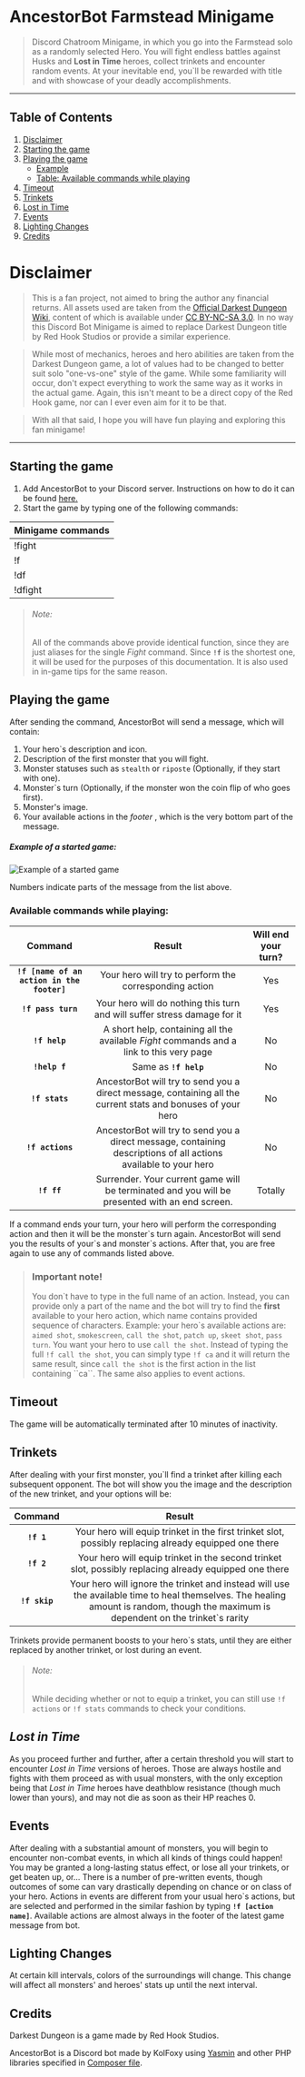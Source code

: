 # AncestorBot Farmstead Minigame
> Discord Chatroom Minigame, in which you go into the Farmstead solo as a randomly selected Hero. You will fight endless battles against Husks and **Lost in Time** heroes, collect trinkets and encounter random events. At your inevitable end, you`ll be rewarded with title and with showcase of your deadly accomplishments.

------------

Table of Contents
-----------------

1. [Disclaimer](#Disclaimer)
2. [Starting the game](#Starting-the-game)
3. [Playing the game](#Playing-the-game)
    * [Example](#example-of-a-started-game)
    * [Table: Available commands while playing](#available-commands-while-playing)
4. [Timeout](#Timeout)
5. [Trinkets](#Trinkets)
6. [Lost in Time](#lost-in-time)
7. [Events](#Events)
8. [Lighting Changes](#Lighting-Changes)
9. [Credits](#Credits)


# Disclaimer
> This is a fan project, not aimed to bring the author any financial returns. All assets used are taken from the [Official Darkest Dungeon Wiki](https://darkestdungeon.gamepedia.com/Darkest_Dungeon_Wiki "Official Darkest Dungeon Wiki"), content of which is available under [CC BY-NC-SA 3.0](https://creativecommons.org/licenses/by-nc-sa/3.0/ "CC BY-NC-SA 3.0"). In no way this Discord Bot Minigame is aimed to replace Darkest Dungeon title by Red Hook Studios or provide a similar experience.

> While most of mechanics, heroes and hero abilities are taken from the Darkest Dungeon game, a lot of values had to be changed to better suit solo "one-vs-one" style of the game. While some familiarity will occur, don't expect everything to work the same way as it works in the actual game. Again, this isn't meant to be a direct copy of the Red Hook game, nor can I ever even aim for it to be that.

> With all that said, I hope you will have fun playing and exploring this fan minigame!
------------
## Starting the game
 1. Add AncestorBot to your Discord server. Instructions on how to do it can be found [here.](README.md#invite-url "here.")
 2. Start the game by typing one of the following commands:
 
| Minigame commands  |
| :------------ |
|  !fight |
|  !f |
|  !df |
|  !dfight |

>###### Note:
>All of the commands above provide identical function, since they are just aliases for the single *Fight* command.
>Since  **``!f``** is the shortest one, it will be used for the purposes of this documentation. It is also used in in-game tips for the same reason.


## Playing the game

After sending the command, AncestorBot will send a message, which will contain:
1. Your hero\`s description and icon.
2. Description of the first monster that you will fight.
3. Monster statuses such as ``stealth`` or ``riposte`` (Optionally, if they start with one).
4. Monster\`s turn (Optionally, if the monster won the coin flip of who goes first).
5. Monster\'s image.
6. Your available actions in the *footer* , which is the very bottom part of the message.

##### Example of a started game:
![Example of a started game](data/images/help/farmstead_start.png "Example of a started game")

Numbers indicate parts of the message from the list above.


### Available commands while playing:

| Command  | Result  | Will end your turn?  |
| :------------: | :------------: | :------------: |
|  **``!f [name of an action in the footer]``**  | Your hero will try to perform the corresponding action  |  Yes |
|   **``!f pass turn``** | Your hero will do nothing this turn and will suffer stress damage for it  | Yes  |
|  **``!f help``**  | A short help, containing all the available *Fight* commands and a link to this very page|  No |
|  **``!help f``**  |  Same as  **``!f help``** | No |
|  **``!f stats``**  |  AncestorBot will try to send you a direct message, containing all the current stats and bonuses of your hero| No |
|  **``!f actions``**  |  AncestorBot will try to send you a direct message, containing descriptions of all actions available to your hero| No |
|  **``!f ff``**  |  Surrender. Your current game will be terminated and you will be presented with an end screen.| Totally |

If a command ends your turn, your hero will perform the corresponding action and then it will be the monster\`s turn again. AncestorBot will send you the results of your\`s and monster\`s actions. 
After that, you are free again to use any of commands listed above.
> ### Important note!
>You don\`t have to type in the full name of an action. Instead, you can provide only a part of the name and the bot will try to find the **first** available to your hero action, which name contains provided sequence of characters.
>Example: your hero\`s available actions are: `aimed shot`, `smokescreen`, `call the shot`, `patch up`, `skeet shot`, `pass turn`. You want your hero to use `call the shot`. Instead of typing the full ``!f call the shot``, you can simply type ``!f ca`` and it will return the same result, since `call the shot` is the first action in the list containing \`\`ca\`\`.
>The same also applies to event actions.

## Timeout
The game will be automatically terminated after 10 minutes of inactivity. 

## Trinkets
After dealing with your first monster, you\`ll find a trinket after killing each subsequent opponent. The bot will show you the image and the description of the new trinket, and your options will be:

|  Command | Result  |
| :------------: | :------------: |
|  **``!f 1``**  |  Your hero will equip trinket in the first trinket slot, possibly replacing already equipped one there |
|  **``!f 2``**  |  Your hero will equip trinket in the second trinket slot, possibly replacing already equipped one there |
| **``!f skip``**  |  Your hero will ignore the trinket and instead will use the available time to heal themselves. The healing amount is random, though the maximum is dependent on the trinket\`s rarity |

Trinkets provide permanent boosts to your hero\`s stats, until they are either replaced by another trinket, or lost during an event.

> ###### Note:
> While deciding whether or not to equip a trinket, you can still use `!f actions` or `!f stats` commands to check your conditions.

## *Lost in Time*
As you proceed further and further, after a certain threshold you will start to encounter *Lost in Time* versions of heroes. Those are always hostile and fights with them proceed as with usual monsters, with the only exception being that *Lost in Time* heroes have deathblow resistance (though much lower than yours), and may not die as soon as their HP reaches 0.

## Events
After dealing with a substantial amount of monsters, you will begin to encounter non-combat events, in which all kinds of things could happen! You may be granted a long-lasting status effect, or lose all your trinkets, or get beaten up, or...
There is a number of pre-written events, though outcomes of some can vary drastically depending on chance or on class of your hero.
Actions in events are different from your usual hero\`s actions, but are selected and performed in the similar fashion by typing **`!f [action name]`**. Available actions are almost always in the footer of the latest game message from bot.

## Lighting Changes
At certain kill intervals, colors of the surroundings will change. This change will affect all monsters' and heroes' stats up until the next interval.   

## Credits
Darkest Dungeon is a game made by Red Hook Studios.

AncestorBot is a Discord bot made by KolFoxy using [Yasmin](https://github.com/carchive/Yasmin "Yasmin") and other PHP libraries specified in [Composer file](composer.lock "composer.lock").